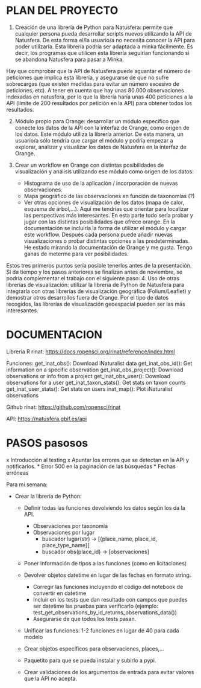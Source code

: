 # PLAN DEL PROYECTO

1. Creación de una librería de Python para Natusfera: permite que cualquier persona pueda desarrollar scripts nuevos utilizando la API de Natusfera. De esta forma el/la usuario/a no necesita conocer la API para poder utilizarla. Esta librería podría ser adaptada a minka fácilmente. Es decir, los programas que utilicen esta librería seguirían funcionando si se abandona Natusfera para pasar a Minka.

Hay que comprobar que la API de Natusfera puede aguantar el número de peticiones que implica esta librería, y asegurarse de que no sufre sobrecargas (que existen medidas para evitar un número excesivo de peticiones, etc). A tener en cuenta que hay unas 80.000 observaciones indexadas en natusfera, por lo que la librería haría unas 400 peticiones a la API (límite de 200 resultados por petición en la API) para obtener todos los resultados.

2. Módulo propio para Orange: desarrollar un módulo específico que conecte los datos de la API con la interfaz de Orange, como origen de los datos. Este módulo utiliza la librería anterior. De esta manera, un usuario/a sólo tendría que cargar el módulo y podría empezar a explorar, analizar y visualizar los datos de Natusfera en la interfaz de Orange.

3. Crear un workflow en Orange con distintas posibilidades de visualización y análisis utilizando ese módulo como origen de los datos:
    - Histograma de uso de la aplicación / incorporación de nuevas observaciones.
    - Mapa geográfico de las observaciones en función de taxonomías (?)
    - Ver otras opciones de visualización de los datos (mapa de calor, esquema de árbol,...). Aquí me tendrías que orientar para localizar las perspectivas más interesantes. En esta parte todo sería probar y jugar con las distintas posibilidades que ofrece orange.
En la documentación se incluiría la forma de utilizar el módulo y cargar este workflow. Después cada persona puede añadir nuevas visualizaciones o probar distintas opciones a las predeterminadas. He estado mirando la documentación de Orange y me gusta. Tengo ganas de meterme para ver posibilidades.

Estos tres primeros puntos sería posible tenerlos antes de la presentación. Si da tiempo y los pasos anteriores se finalizan antes de noviembre, se podría complementar el trabajo con el siguiente paso:
4.  Uso de otras librerías de visualización: utilizar la librería de Python de Natusfera para integrarla con otras librerías de visualización geográfica (Folium/Leaflet) y demostrar otros desarrollos fuera de Orange. Por el tipo de datos recogidos, las librerías de visualización geoespacial pueden ser las más interesantes.


# DOCUMENTACION

Librería R rinat: https://docs.ropensci.org/rinat/reference/index.html

Funciones:
get_inat_obs(): Download iNaturalist data
get_inat_obs_id(): Get information on a specific observation
get_inat_obs_project(): Download observations or info from a project
get_inat_obs_user(): Download observations for a user
get_inat_taxon_stats(): Get stats on taxon counts
get_inat_user_stats(): Get stats on users
inat_map(): Plot iNaturalist observations

Github rinat: https://github.com/ropensci/rinat

API: https://natusfera.gbif.es/api

# PASOS pasosos

x Introducción al testing
x Apuntar los errores que se detectan en la API y notificarlos.
        * Error 500 en la paginación de las búsquedas
        * Fechas erróneas

Para mi semana:
- Crear la librería de Python:
    * Definir todas las funciones devolviendo los datos según los da la API.
        * Observaciones por taxonomía
        * Observaciones por lugar
            * buscador lugar(str) -> [{place_name, place_id, place_type_name}]
            * buscador obs(place_id) -> [observaciones]
    * Poner información de tipos a las funciones (como en licitaciones)
    
    * Devolver objetos datetime en lugar de las fechas en formato string.
        * Corregir las funciones incluyendo el código del notebook de convertir en datetime
        * Incluir en los tests que dan resultado con campos que puedes ser datetime las pruebas para verificarlo (ejemplo: test_get_observations_by_id_returns_observations_data())
        * Asegurarse de que todos los tests pasan.
    * Unificar las funciones: 1-2 funciones en lugar de 40 para cada modelo
    * Crear objetos específicos para observaciones, places,...
    * Paquetito para que se pueda instalar y subirlo a pypi.
    * Crear validaciones de los argumentos de entrada para evitar valores que la API no acepta.
